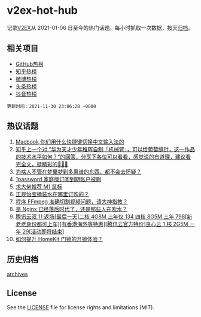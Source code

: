 # v2ex-hot-hub

 记录[V2EX](https://www.v2ex.com/)从 2021-01-06 日至今的热门话题。每小时抓取一次数据，按天[归档](archives)。
 
 ## 相关项目

- [GitHub热榜](https://github.com/lonnyzhang423/github-hot-hub)
- [知乎热榜](https://github.com/lonnyzhang423/zhihu-hot-hub)
- [微博热榜](https://github.com/lonnyzhang423/weibo-hot-hub)
- [头条热榜](https://github.com/lonnyzhang423/toutiao-hot-hub)
- [抖音热榜](https://github.com/lonnyzhang423/douyin-hot-hub)


 `更新时间：2021-11-30 23:06:28 +0800`

## 热议话题

1. [Macbook,你们用什么快捷键切换中文输入法的](https://www.v2ex.com/t/818939)
1. [知乎上一个对 “华为天才少年稚晖自制「机械臂」，可以给葡萄缝针，这一作品的技术水平如何？”的回答，分享下各位可以看看，感觉说的有道理，建议看完全文，挺精彩的🤣🤣🤣](https://www.v2ex.com/t/818919)
1. [为啥人不管在梦里梦到多离谱的东西，都不会去怀疑？](https://www.v2ex.com/t/818999)
1. [1password 家庭版订阅到期账户被删](https://www.v2ex.com/t/818989)
1. [求大佬推荐 M1 鼠标](https://www.v2ex.com/t/818904)
1. [正规怡宝桶装水在哪里订购的？](https://www.v2ex.com/t/818962)
1. [程序 FFmpeg 准确切割视频问题，请大神指教？](https://www.v2ex.com/t/818943)
1. [是 Nginx 已经落后时代了，还是那些人在吹水？](https://www.v2ex.com/t/818960)
1. [腾讯云双 11 返场[最后一天]二核 4G8M 三年仅 134 四核 8G5M 三年 798[新老老身份都可上车][有香港海外等特惠][腾讯云官方特价]良心云 1 核 2G5M 一年 29[活动即将结束]](https://www.v2ex.com/t/818912)
1. [如何提升 HomeKit 门锁的开锁体验？](https://www.v2ex.com/t/818910)

## 历史归档

[archives](archives)

## License

See the [LICENSE](LICENSE) file for license rights and limitations (MIT).
